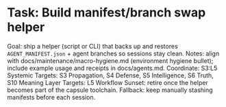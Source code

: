 # Task: Build manifest/branch swap helper
Goal: ship a helper (script or CLI) that backs up and restores `AGENT_MANIFEST.json` + agent branches so sessions stay clean.
Notes: align with docs/maintenance/macro-hygiene.md (environment hygiene bullet); include example usage and receipts in docs/agents.md.
Coordinate: S3:L5
Systemic Targets: S3 Propagation, S4 Defense, S5 Intelligence, S6 Truth, S10 Meaning
Layer Targets: L5 Workflow
Sunset: retire once the helper becomes part of the capsule toolchain.
Fallback: keep manually stashing manifests before each session.
